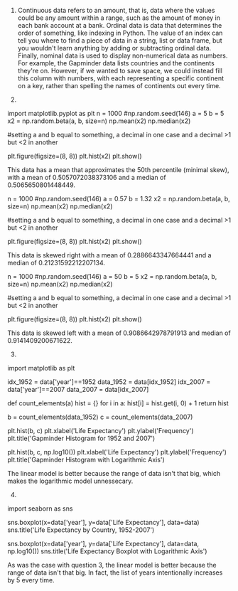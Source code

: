 1. Continuous data refers to an amount, that is, data where the values could be any amount within a range, such as the amount of money in each bank account at a bank. Ordinal data is data that determines the order of something, like indexing in Python. The value of an index can tell you where to find a piece of data in a string, list or data frame, but you wouldn't learn anything by adding or subtracting ordinal data. Finally, nominal data is used to display non-numerical data as numbers. For example, the Gapminder data lists countries and the continents they're on. However, if we wanted to save space, we could instead fill this column with numbers, with each representing a specific continent on a key, rather than spelling the names of continents out every time.

2. 

import matplotlib.pyplot as plt
n = 1000
#np.random.seed(146)
a = 5
b = 5
x2 = np.random.beta(a, b, size=n)
np.mean(x2)
np.median(x2)

#setting a and b equal to something, a decimal in one case and a decimal >1 but <2 in another

plt.figure(figsize=(8, 8))
plt.hist(x2)
plt.show()

This data has a mean that approximates the 50th percentile (minimal skew), with a mean of 0.5057072038373106 and a median of 0.5065650801448449.

n = 1000
#np.random.seed(146)
a = 0.57
b = 1.32
x2 = np.random.beta(a, b, size=n)
np.mean(x2)
np.median(x2)

#setting a and b equal to something, a decimal in one case and a decimal >1 but <2 in another

plt.figure(figsize=(8, 8))
plt.hist(x2)
plt.show()

This data is skewed right with a mean of 0.2886643347664441 and a median of 0.21231592212207134.

n = 1000
#np.random.seed(146)
a = 50
b = 5
x2 = np.random.beta(a, b, size=n)
np.mean(x2)
np.median(x2)

#setting a and b equal to something, a decimal in one case and a decimal >1 but <2 in another

plt.figure(figsize=(8, 8))
plt.hist(x2)
plt.show()

This data is skewed left with a mean of 0.9086642978791913 and median of 0.9141409200671622.

3.

import matplotlib as plt

idx_1952 = data['year']==1952
data_1952 = data[idx_1952]
idx_2007 = data['year']==2007
data_2007 = data[idx_2007]

def count_elements(a)
    hist = {}
    for i in a:
    hist[i] = hist.get(i, 0) + 1
    return hist

b = count_elements(data_1952)
c = count_elements(data_2007)

plt.hist(b, c)
plt.xlabel('Life Expectancy')
plt.ylabel('Frequency')
plt.title('Gapminder Histogram for 1952 and 2007')

plt.hist(b, c, np.log10())
plt.xlabel('Life Expectancy')
plt.ylabel('Frequency')
plt.title('Gapminder Histogram with Logarithmic Axis')

The linear model is better because the range of data isn't that big, which makes the logarithmic model unnessecary.

4.

import seaborn as sns

sns.boxplot(x=data['year'], y=data['Life Expectancy'], data=data)
sns.title('Life Expectancy by Country, 1952-2007')

sns.boxplot(x=data['year'], y=data['Life Expectancy'], data=data, np.log10())
sns.title('Life Expectancy Boxplot with Logarithmic Axis')

As was the case with question 3, the linear model is better because the range of data isn't that big. In fact, the list of years intentionally increases by 5 every time.
